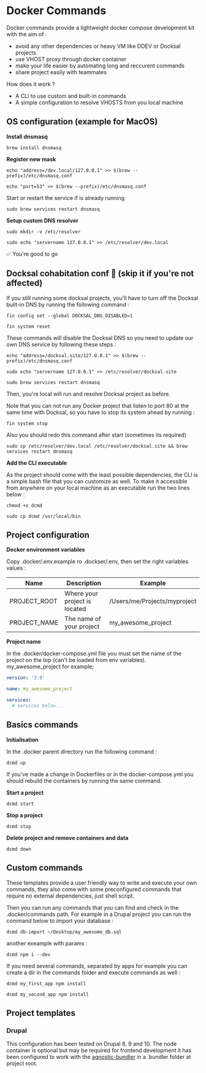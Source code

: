 # Docker Commands

Docker commands provide a lightweight docker compose development kit with the aim of :

- avoid any other dependencies or heavy VM like DDEV or Docksal projects.
- use VHOST proxy through docker container
- make your life easier by automating long and reccurent commands
- share project easily with teammates

How does it work ?

- A CLI to use custom and built-in commands
- A simple configuration to resolve VHOSTS from you local machine

## OS configuration (example for MacOS)

**Install dnsmasq**

`brew install dnsmasq`

**Register new mask**

`echo "address=/dev.local/127.0.0.1" >> $(brew --prefix)/etc/dnsmasq.conf`

`echo "port=53" >> $(brew --prefix)/etc/dnsmasq.conf`

Start or restart the service if is already running

`sudo brew services restart dnsmasq`


**Setup custom DNS resolver**

`sudo mkdir -v /etc/resolver`

`sudo echo "servername 127.0.0.1" >> /etc/resolver/dev.local`

✅ You're good to go

## Docksal cohabitation conf 🚧 (skip it if you're not affected)

If you still running some docksal projects, you'll have to turn off the Docksal built-in DNS by running the following command :

`fin config set --global DOCKSAL_DNS_DISABLED=1`

`fin system reset`

These commands will disable the Docksal DNS so you need to update our own DNS service by following these steps :

`echo "address=/docksal.site/127.0.0.1" >> $(brew --prefix)/etc/dnsmasq.conf`

`sudo echo "servername 127.0.0.1" >> /etc/resolver/docksal.site`

`sudo brew services restart dnsmasq`

Then, you're local will run and resolve Docksal project as before.

Note that you can not run any Docker project that listen to port 80 at the same time with Docksal, so you have to stop its system ahead by running :

`fin system stop`

Also you should redo this command after start (sometimes its required)

`sudo cp /etc/resolver/dev.local /etc/resolver/docksal.site && brew services restart dnsmasq`

**Add the CLI executable**

As the project should come with the least possible dependencies, the CLI is a simple bash file that you can customize as well.
To make it accessible from anywhere on your local machine as an executable run the two lines below :

`chmod +x dcmd`

`sudo cp dcmd /usr/local/bin`


## Project configuration

**Docker environment variables**

Copy .docker/.env.example ro .dockser/.env, then set the right variables values :

| Name |	Description |	Example |
|------|--------------|---------|
| PROJECT_ROOT	| Where your project is located	| /Users/me/Projects/myproject
| PROJECT_NAME	  | The name of your project |	my_awesome_project

**Project name**

In the .docker/docker-compose.yml file you must set the name of the project on the top (can't be loaded from env variables). my_awesome_project for example;

```yaml
version: '3.9'

name: my_awesome_project

services:
  # services below...
```

## Basics commands

**Initialisation**

In the .docker parent directory run the following command :

`dcmd up`

If you've made a change in Dockerfiles or in the docker-compose.yml you should rebuild the containers by running the same command.

**Start a project**

`dcmd start`

**Stop a project**

`dcmd stop`

**Delete project and remove containers and data**

`dcmd down`

## Custom commands

These templates provide a user friendly way to write and execute your own commands, they also come with some preconfigured commands that require no external dependencies, just shell script.

Then you can run any commands that you can find and check in the .docker/commands path. For example in a Drupal project you can run the command below to import your database :

`dcmd db-import ~/Desktop/my_awesome_db.sql`

another exeample with params :

`dcmd npm i --dev`

If you need several commands, separated by apps for example you can create a dir in the commands folder and execute commands as well :

`dcmd my_first_app npm install`

`dcmd my_second_app npm install`

## Project templates

### Drupal

This configuration has been tested on Drupal 8, 9 and 10.
The node container is optional but may be required for frontend development it has been configured to work with the [agnostic-bundler](https://github.com/PaulWeinsberg/agnostic-bundler) in a .bundler folder at project root.